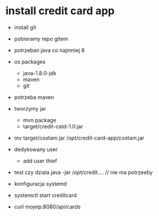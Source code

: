 # install credit card app

* install git
* pobieramy repo gitem
* potrzeban java co najmniej 8
* os packages 
	* java-1.8.0-jdk
	* maven
	* git
* potrzeba maven
* tworzymy jar
	* mvn package
	* target/credit-catd-1.0.jar
* mv target/costam.jar /opt/credit-card-app/costam.jar

* dedykowany user
	* add user thief
* test czy dziala java -jar /opt/credit....
   // nie ma potrzeeby
* konfiguracja systemd
* systemctl start creditcard

* curl mojeip:8080/api/cards
